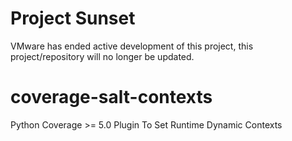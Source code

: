 # Project Sunset
VMware has ended active development of this project, this project/repository will no longer be updated.

# coverage-salt-contexts
Python Coverage >= 5.0 Plugin To Set Runtime Dynamic Contexts
